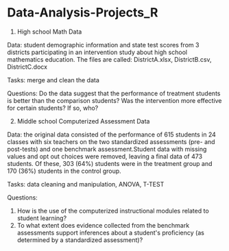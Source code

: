 # Data-Analysis-Projects_R

1) High school Math Data

Data: student demographic information and state test scores from 3 districts participating in an intervention study about high school mathematics education. The files are called: DistrictA.xlsx, DistrictB.csv, DistrictC.docx

Tasks: merge and clean the data

Questions: Do the data suggest that the performance of treatment students is better than the comparison students? Was the intervention more effective for certain students? If so, who? 


2) Middle school Computerized Assessment Data 

Data: the original data consisted of the performance of 615 students in 24 classes with six teachers on the two standardized assessments (pre- and post-tests) and one benchmark assessment.Student data with missing values and opt out choices were removed, leaving a final data of 473 students. Of these, 303 (64%) students were in the treatment group and 170 (36%) students in the control group. 

Tasks: data cleaning and manipulation, ANOVA, T-TEST

Questions: 
1.	How is the use of the computerized instructional modules related to student learning?
2.	To what extent does evidence collected from the benchmark assessments support inferences about a student's proficiency (as determined by a standardized assessment)?
